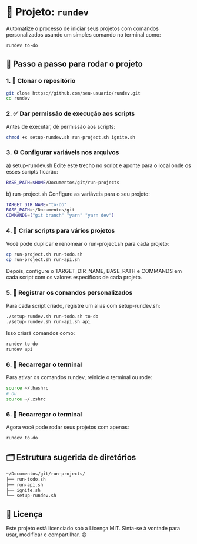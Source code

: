 # 🧰 Projeto: `rundev`

Automatize o processo de iniciar seus projetos com comandos personalizados usando um simples comando no terminal como:

```bash
rundev to-do
```

## 🚀 Passo a passo para rodar o projeto

### 1. 🔽 Clonar o repositório

```bash
git clone https://github.com/seu-usuario/rundev.git
cd rundev
```

### 2. ✅ Dar permissão de execução aos scripts

Antes de executar, dê permissão aos scripts:

```bash
chmod +x setup-rundev.sh run-project.sh ignite.sh
```

### 3. ⚙️ Configurar variáveis nos arquivos

a) setup-rundev.sh
Edite este trecho no script e aponte para o local onde os esses scripts ficarão:

```bash
BASE_PATH=$HOME/Documentos/git/run-projects
```

b) run-project.sh
Configure as variáveis para o seu projeto:

```bash
TARGET_DIR_NAME="to-do"
BASE_PATH=~/Documentos/git
COMMANDS=("git branch" "yarn" "yarn dev")
```

### 4. 🧩 Criar scripts para vários projetos

Você pode duplicar e renomear o run-project.sh para cada projeto:

```bash
cp run-project.sh run-todo.sh
cp run-project.sh run-api.sh
```

Depois, configure o TARGET_DIR_NAME, BASE_PATH e COMMANDS em cada script com os valores específicos de cada projeto.

### 5. 🧷 Registrar os comandos personalizados

Para cada script criado, registre um alias com setup-rundev.sh:

```bash
./setup-rundev.sh run-todo.sh to-do
./setup-rundev.sh run-api.sh api
```

Isso criará comandos como:

```bash
rundev to-do
rundev api
```

### 6. 🧪 Recarregar o terminal

Para ativar os comandos rundev, reinicie o terminal ou rode:

```bash
source ~/.bashrc
# ou
source ~/.zshrc
```

### 6. 🧪 Recarregar o terminal

Agora você pode rodar seus projetos com apenas:

```bash
rundev to-do
```

## 🗂 Estrutura sugerida de diretórios

```bash
~/Documentos/git/run-projects/
├── run-todo.sh
├── run-api.sh
├── ignite.sh
└── setup-rundev.sh
```

## 📜 Licença

Este projeto está licenciado sob a Licença MIT.
Sinta-se à vontade para usar, modificar e compartilhar. 😄
